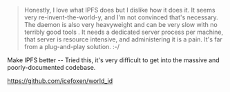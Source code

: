 >Honestly, I love what IPFS does but I dislike how it does it. It seems very re-invent-the-world-y, and I'm not convinced that's necessary. The daemon is also very heavyweight and can be very slow with no terribly good tools . It needs a dedicated server process per machine, that server is resource intensive, and administering it is a pain. It's far from a plug-and-play solution. :-/

Make IPFS better -- Tried this, it's very difficult to get into the massive and poorly-documented codebase.

https://github.com/icefoxen/world_id